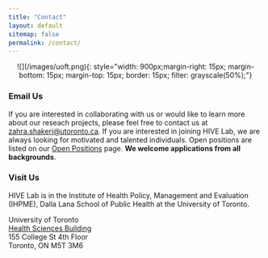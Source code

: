 ```yaml
---
title: "Contact"
layout: default
sitemap: false
permalink: /contact/
---
```

<!--![]({{ site.url }}{{ site.baseurl }}/images/logo/lab-logo.png){: style="width: 250px; "}-->


<div style="text-align:center">
![](/images/uoft.png){: style="width: 900px;margin-right: 15px; margin-bottom: 15px; margin-top: 15px; border: 15px; filter: grayscale(50%);"}
</div>

### Email Us
If you are interested in collaborating with us or would like to learn more about our reseach projects, please feel free to contact us at <a href="mailto:zahra.shakeri@utoronto.ca" style="color: black;">zahra.shakeri@utoronto.ca</a>. If you are interested in joining HIVE Lab, we are always looking for motivated and talented individuals. Open positions are listed on our <a href='Open Positions'>Open Positions</a> page. <b>We welcome applications from all backgrounds</b>.

### Visit Us
HIVE Lab is in the Institute of Health Policy, Management and Evaluation (IHPME), Dalla Lana School of Public Health at the University of Toronto. <br>

University of Toronto<br>
<a href="https://map.utoronto.ca/?id=1809#!m/494459?ce/48654?ct/45469,48654,48655,48656,48657,48658" target="_blank">Health Sciences Building</a> <br>
155 College St 4th Floor<br>
Toronto, ON M5T 3M6

<br>
<br>
<br>

